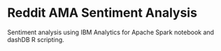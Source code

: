 
# Reddit AMA Sentiment Analysis

Sentiment analysis using IBM Analytics for Apache Spark notebook and dashDB R scripting.
